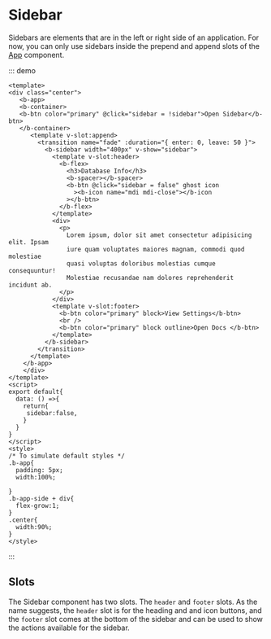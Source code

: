 # Sidebar <Badge text="alpha" type="danger"></Badge>

Sidebars are elements that are in the left or right side of an application. For now, you can only use sidebars inside the prepend and append slots of the [App](/bounce_ui_vue_docs/components/app) component.

::: demo
```vue
<template>
<div class="center">
   <b-app>
   <b-container>
   <b-btn color="primary" @click="sidebar = !sidebar">Open Sidebar</b-btn>
   </b-container>
      <template v-slot:append>
        <transition name="fade" :duration="{ enter: 0, leave: 50 }">
          <b-sidebar width="400px" v-show="sidebar">
            <template v-slot:header>
              <b-flex>
                <h3>Database Info</h3>
                <b-spacer></b-spacer>
                <b-btn @click="sidebar = false" ghost icon
                  ><b-icon name="mdi mdi-close"></b-icon
                ></b-btn>
              </b-flex>
            </template>
            <div>
              <p>
                Lorem ipsum, dolor sit amet consectetur adipisicing elit. Ipsam
                iure quam voluptates maiores magnam, commodi quod molestiae
                quasi voluptas doloribus molestias cumque consequuntur!
                Molestiae recusandae nam dolores reprehenderit incidunt ab.
              </p>
            </div>
            <template v-slot:footer>
              <b-btn color="primary" block>View Settings</b-btn>
              <br />
              <b-btn color="primary" block outline>Open Docs </b-btn>
            </template>
          </b-sidebar>
        </transition>
      </template>
    </b-app> 
    </div>
</template>
<script>
export default{
  data: () =>{
    return{
     sidebar:false,
    }
  }
}
</script>
<style>
/* To simulate default styles */
.b-app{
  padding: 5px;
  width:100%;

}
.b-app-side + div{
  flex-grow:1;
}
.center{
  width:90%;
}
</style>
```
:::


## Slots

The Sidebar component has two slots. The `header` and `footer` slots. As the name suggests, the `header` slot is for the heading and and icon buttons, and the `footer` slot comes at the bottom of the sidebar and can be used to show the actions available for the sidebar.

